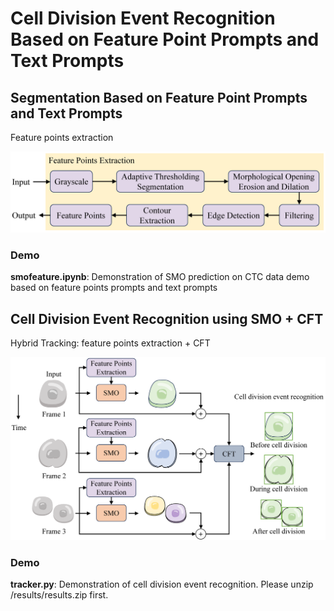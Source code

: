 # Cell Division Event Recognition Based on Feature Point Prompts and Text Prompts

## Segmentation Based on Feature Point Prompts and Text Prompts

Feature points extraction

![Layout Prompts and Text Prompts](../asset/feature.png)

### Demo

**smofeature.ipynb**: Demonstration of SMO prediction on CTC data demo based on feature points prompts and text prompts

## Cell Division Event Recognition using SMO + CFT

Hybrid Tracking: feature points extraction + CFT

![Layout Prompts and Text Prompts](../asset/hybrid.png)

### Demo

**tracker.py**: Demonstration of cell division event recognition. Please unzip /results/results.zip first.